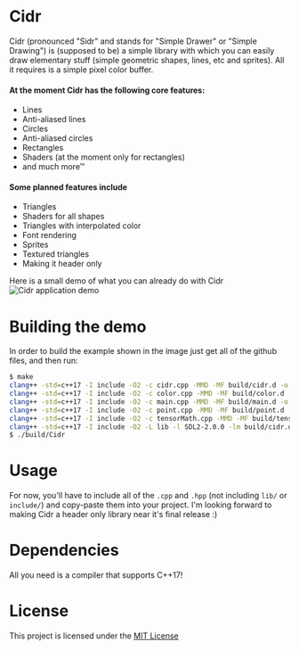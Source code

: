 # Cidr
Cidr (pronounced "Sidr" and stands for "Simple Drawer" or "Simple Drawing") is (supposed to be) a simple library with which you can easily draw elementary stuff (simple geometric shapes, lines, etc and sprites). All it requires is a simple pixel color buffer.

#### At the moment Cidr has the following core features:
 * Lines 
 * Anti-aliased lines
 * Circles
 * Anti-aliased circles
 * Rectangles
 * Shaders (at the moment only for rectangles)
 * and much more™

#### Some planned features include
 * Triangles 
 * Shaders for all shapes
 * Triangles with interpolated color
 * Font rendering 
 * Sprites
 * Textured triangles
 * Making it header only

Here is a small demo of what you can already do with Cidr
![Cidr application demo](https://imgur.com/K4kjS5C.jpg)

# Building the demo
In order to build the example shown in the image just get all of the github files, and then run:
```bash
$ make
clang++ -std=c++17 -I include -O2 -c cidr.cpp -MMD -MF build/cidr.d -o build/cidr.o
clang++ -std=c++17 -I include -O2 -c color.cpp -MMD -MF build/color.d -o build/color.o
clang++ -std=c++17 -I include -O2 -c main.cpp -MMD -MF build/main.d -o build/main.o
clang++ -std=c++17 -I include -O2 -c point.cpp -MMD -MF build/point.d -o build/point.o
clang++ -std=c++17 -I include -O2 -c tensorMath.cpp -MMD -MF build/tensorMath.d -o build/tensorMath.o
clang++ -std=c++17 -I include -O2 -L lib -l SDL2-2.0.0 -lm build/cidr.o build/color.o build/main.o build/point.o build/tensorMath.o -o build/Cidr
$ ./build/Cidr
```

# Usage
For now, you'll have to include all of the `.cpp` and `.hpp` (not including `lib/` or `include/`) and copy-paste them into your project. I'm looking forward to making Cidr a header only library near it's final release :)

# Dependencies
All you need is a compiler that supports C++17!

# License 
This project is licensed under the [MIT License](https://www.tldrlegal.com/l/mit/)
